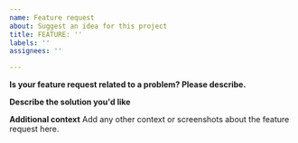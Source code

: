 ```yaml
---
name: Feature request
about: Suggest an idea for this project
title: FEATURE: ''
labels: ''
assignees: ''

---
```


**Is your feature request related to a problem? Please describe.**


**Describe the solution you'd like**


**Additional context**
Add any other context or screenshots about the feature request here.
